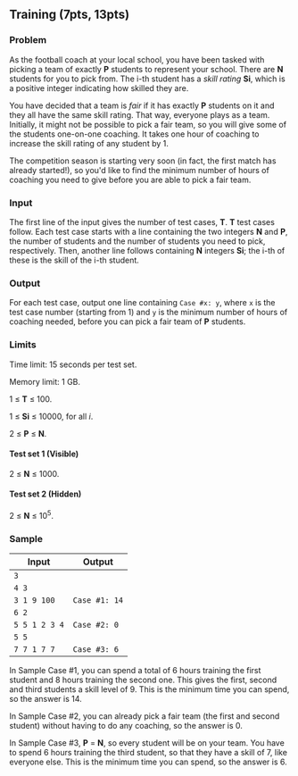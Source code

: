 ## Training (7pts, 13pts)

### Problem

As the football coach at your local school, you have been tasked with picking a team of exactly **P** students to represent your school. There are **N** students for you to pick from. The i-th student has a *skill rating* **Si**, which is a positive integer indicating how skilled they are.

You have decided that a team is *fair* if it has exactly **P** students on it and they all have the same skill rating. That way, everyone plays as a team. Initially, it might not be possible to pick a fair team, so you will give some of the students one-on-one coaching. It takes one hour of coaching to increase the skill rating of any student by 1.

The competition season is starting very soon (in fact, the first match has already started!), so you'd like to find the minimum number of hours of coaching you need to give before you are able to pick a fair team.

### Input

The first line of the input gives the number of test cases, **T**. **T** test cases follow. Each test case starts with a line containing the two integers **N** and **P**, the number of students and the number of students you need to pick, respectively. Then, another line follows containing **N** integers **Si**; the i-th of these is the skill of the i-th student.

### Output

For each test case, output one line containing `Case #x: y`, where `x` is the test case number (starting from 1) and `y` is the minimum number of hours of coaching needed, before you can pick a fair team of **P** students.

### Limits

Time limit: 15 seconds per test set.

Memory limit: 1 GB.

1 ≤ **T** ≤ 100.

1 ≤ **Si** ≤ 10000, for all $i$.

2 ≤ **P** ≤ **N**.

#### Test set 1 (Visible)

2 ≤ **N** ≤ 1000.

#### Test set 2 (Hidden)

2 ≤ **N** ≤ $10 ^ { 5 }$.

### Sample

| Input         | Output        |
| ------------- | ------------- |
| `3`           |               |
| `4 3`         |               |
| `3 1 9 100`   | `Case #1: 14` |
| `6 2`         |               |
| `5 5 1 2 3 4` | `Case #2: 0`  |
| `5 5`         |               |
| `7 7 1 7 7`   | `Case #3: 6`  |

In Sample Case #1, you can spend a total of 6 hours training the first student and 8 hours training the second one. This gives the first, second and third students a skill level of 9. This is the minimum time you can spend, so the answer is 14.

In Sample Case #2, you can already pick a fair team (the first and second student) without having to do any coaching, so the answer is 0.

In Sample Case #3, **P** = **N**, so every student will be on your team. You have to spend 6 hours training the third student, so that they have a skill of 7, like everyone else. This is the minimum time you can spend, so the answer is 6.
